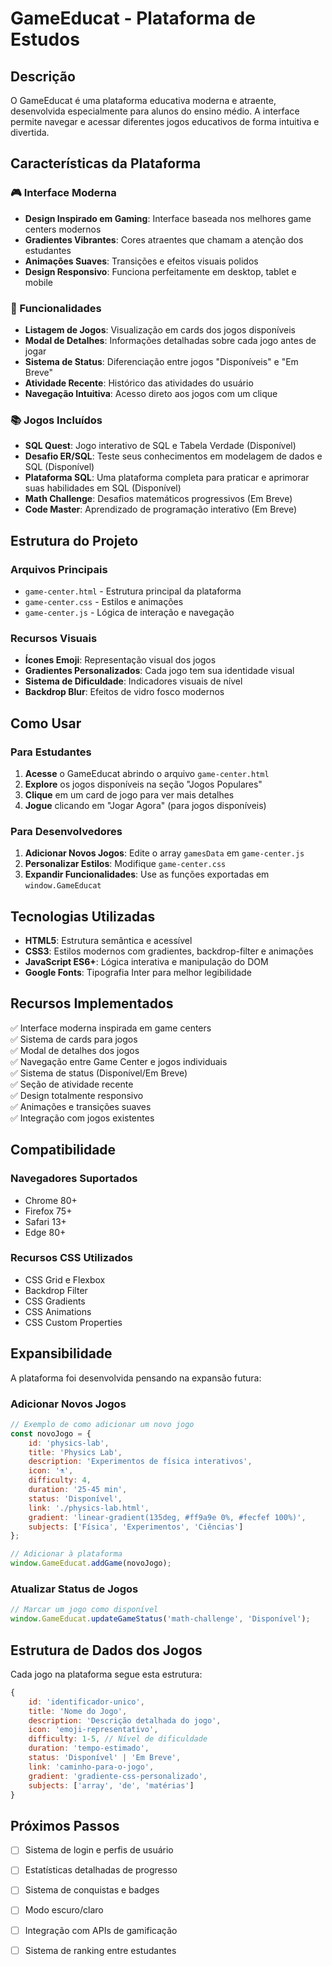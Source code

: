 # GameEducat - Plataforma de Estudos

## Descrição
O GameEducat é uma plataforma educativa moderna e atraente, desenvolvida especialmente para alunos do ensino médio. A interface permite navegar e acessar diferentes jogos educativos de forma intuitiva e divertida.

## Características da Plataforma

### 🎮 Interface Moderna
- **Design Inspirado em Gaming**: Interface baseada nos melhores game centers modernos
- **Gradientes Vibrantes**: Cores atraentes que chamam a atenção dos estudantes
- **Animações Suaves**: Transições e efeitos visuais polidos
- **Design Responsivo**: Funciona perfeitamente em desktop, tablet e mobile

### 🎯 Funcionalidades
- **Listagem de Jogos**: Visualização em cards dos jogos disponíveis
- **Modal de Detalhes**: Informações detalhadas sobre cada jogo antes de jogar
- **Sistema de Status**: Diferenciação entre jogos "Disponíveis" e "Em Breve"
- **Atividade Recente**: Histórico das atividades do usuário
- **Navegação Intuitiva**: Acesso direto aos jogos com um clique

### 📚 Jogos Incluídos
- **SQL Quest**: Jogo interativo de SQL e Tabela Verdade (Disponível)
- **Desafio ER/SQL**: Teste seus conhecimentos em modelagem de dados e SQL (Disponível)
- **Plataforma SQL**: Uma plataforma completa para praticar e aprimorar suas habilidades em SQL (Disponível)
- **Math Challenge**: Desafios matemáticos progressivos (Em Breve)
- **Code Master**: Aprendizado de programação interativo (Em Breve)

## Estrutura do Projeto

### Arquivos Principais
- `game-center.html` - Estrutura principal da plataforma
- `game-center.css` - Estilos e animações
- `game-center.js` - Lógica de interação e navegação

### Recursos Visuais
- **Ícones Emoji**: Representação visual dos jogos
- **Gradientes Personalizados**: Cada jogo tem sua identidade visual
- **Sistema de Dificuldade**: Indicadores visuais de nível
- **Backdrop Blur**: Efeitos de vidro fosco modernos

## Como Usar

### Para Estudantes
1. **Acesse** o GameEducat abrindo o arquivo `game-center.html`
2. **Explore** os jogos disponíveis na seção "Jogos Populares"
3. **Clique** em um card de jogo para ver mais detalhes
4. **Jogue** clicando em "Jogar Agora" (para jogos disponíveis)

### Para Desenvolvedores
1. **Adicionar Novos Jogos**: Edite o array `gamesData` em `game-center.js`
2. **Personalizar Estilos**: Modifique `game-center.css`
3. **Expandir Funcionalidades**: Use as funções exportadas em `window.GameEducat`

## Tecnologias Utilizadas

- **HTML5**: Estrutura semântica e acessível
- **CSS3**: Estilos modernos com gradientes, backdrop-filter e animações
- **JavaScript ES6+**: Lógica interativa e manipulação do DOM
- **Google Fonts**: Tipografia Inter para melhor legibilidade

## Recursos Implementados

✅ Interface moderna inspirada em game centers  
✅ Sistema de cards para jogos  
✅ Modal de detalhes dos jogos  
✅ Navegação entre Game Center e jogos individuais  
✅ Sistema de status (Disponível/Em Breve)  
✅ Seção de atividade recente  
✅ Design totalmente responsivo  
✅ Animações e transições suaves  
✅ Integração com jogos existentes  

## Compatibilidade

### Navegadores Suportados
- Chrome 80+
- Firefox 75+
- Safari 13+
- Edge 80+

### Recursos CSS Utilizados
- CSS Grid e Flexbox
- Backdrop Filter
- CSS Gradients
- CSS Animations
- CSS Custom Properties

## Expansibilidade

A plataforma foi desenvolvida pensando na expansão futura:

### Adicionar Novos Jogos
```javascript
// Exemplo de como adicionar um novo jogo
const novoJogo = {
    id: 'physics-lab',
    title: 'Physics Lab',
    description: 'Experimentos de física interativos',
    icon: '⚗️',
    difficulty: 4,
    duration: '25-45 min',
    status: 'Disponível',
    link: './physics-lab.html',
    gradient: 'linear-gradient(135deg, #ff9a9e 0%, #fecfef 100%)',
    subjects: ['Física', 'Experimentos', 'Ciências']
};

// Adicionar à plataforma
window.GameEducat.addGame(novoJogo);
```

### Atualizar Status de Jogos
```javascript
// Marcar um jogo como disponível
window.GameEducat.updateGameStatus('math-challenge', 'Disponível');
```

## Estrutura de Dados dos Jogos

Cada jogo na plataforma segue esta estrutura:

```javascript
{
    id: 'identificador-unico',
    title: 'Nome do Jogo',
    description: 'Descrição detalhada do jogo',
    icon: 'emoji-representativo',
    difficulty: 1-5, // Nível de dificuldade
    duration: 'tempo-estimado',
    status: 'Disponível' | 'Em Breve',
    link: 'caminho-para-o-jogo',
    gradient: 'gradiente-css-personalizado',
    subjects: ['array', 'de', 'matérias']
}
```

## Próximos Passos

- [ ] Sistema de login e perfis de usuário
- [ ] Estatísticas detalhadas de progresso
- [ ] Sistema de conquistas e badges
- [ ] Modo escuro/claro
- [ ] Integração com APIs de gamificação
- [ ] Sistema de ranking entre estudantes

